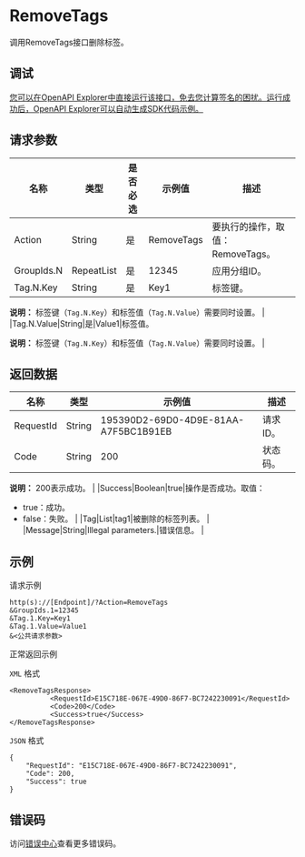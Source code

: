 # RemoveTags

调用RemoveTags接口删除标签。

## 调试

[您可以在OpenAPI Explorer中直接运行该接口，免去您计算签名的困扰。运行成功后，OpenAPI Explorer可以自动生成SDK代码示例。](https://api.aliyun.com/#product=Cms&api=RemoveTags&type=RPC&version=2019-01-01)

## 请求参数

|名称|类型|是否必选|示例值|描述|
|--|--|----|---|--|
|Action|String|是|RemoveTags|要执行的操作，取值：RemoveTags。 |
|GroupIds.N|RepeatList|是|12345|应用分组ID。 |
|Tag.N.Key|String|是|Key1|标签键。

 **说明：** 标签键（`Tag.N.Key`）和标签值（`Tag.N.Value`）需要同时设置。 |
|Tag.N.Value|String|是|Value1|标签值。

 **说明：** 标签键（`Tag.N.Key`）和标签值（`Tag.N.Value`）需要同时设置。 |

## 返回数据

|名称|类型|示例值|描述|
|--|--|---|--|
|RequestId|String|195390D2-69D0-4D9E-81AA-A7F5BC1B91EB|请求ID。 |
|Code|String|200|状态码。

 **说明：** 200表示成功。 |
|Success|Boolean|true|操作是否成功。取值：

 -   true：成功。
-   false：失败。 |
|Tag|List|tag1|被删除的标签列表。 |
|Message|String|Illegal parameters.|错误信息。 |

## 示例

请求示例

```
http(s)://[Endpoint]/?Action=RemoveTags
&GroupIds.1=12345
&Tag.1.Key=Key1
&Tag.1.Value=Value1
&<公共请求参数>
```

正常返回示例

`XML` 格式

```
<RemoveTagsResponse>
		  <RequestId>E15C718E-067E-49D0-86F7-BC7242230091</RequestId>
		  <Code>200</Code>
		  <Success>true</Success>
</RemoveTagsResponse>
```

`JSON` 格式

```
{
	"RequestId": "E15C718E-067E-49D0-86F7-BC7242230091",
	"Code": 200,
	"Success": true
}
```

## 错误码

访问[错误中心](https://error-center.aliyun.com/status/product/Cms)查看更多错误码。

